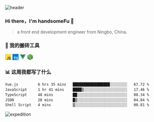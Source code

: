 ![header](https://raw.githubusercontent.com/fzq1998/fzq1998/master/header.png)

### Hi there，I'm handsomeFu 👋

> a front end development engineer from Ningbo, China.

### 🔧 我的搬砖工具
<code><img height="20" src="https://raw.githubusercontent.com/github/explore/80688e429a7d4ef2fca1e82350fe8e3517d3494d/topics/javascript/javascript.png" alt="javascript"></code>
<code><img height="20" src="https://raw.githubusercontent.com/github/explore/80688e429a7d4ef2fca1e82350fe8e3517d3494d/topics/typescript/typescript.png" alt="typescript"></code>
<code><img height="20" src="https://raw.githubusercontent.com/github/explore/80688e429a7d4ef2fca1e82350fe8e3517d3494d/topics/vue/vue.png" alt="vue"></code>
<code><img height="20" src="https://raw.githubusercontent.com/github/explore/80688e429a7d4ef2fca1e82350fe8e3517d3494d/topics/nodejs/nodejs.png" alt="nodejs"></code>



### 📊 这周我都写了什么
<!--START_SECTION:waka-->

```txt
Vue.js         6 hrs 35 mins   █████████████████░░░░░░░░   67.72 %
JavaScript     1 hr 41 mins    ████▒░░░░░░░░░░░░░░░░░░░░   17.46 %
TypeScript     48 mins         ██░░░░░░░░░░░░░░░░░░░░░░░   08.34 %
JSON           28 mins         █▒░░░░░░░░░░░░░░░░░░░░░░░   04.84 %
Shell Script   4 mins          ▒░░░░░░░░░░░░░░░░░░░░░░░░   00.81 %
```

<!--END_SECTION:waka-->


![expedition](https://raw.githubusercontent.com/fzq1998/fzq1998/master/expedition.gif)


